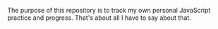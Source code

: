 The purpose of this repository is to track my own personal JavaScript practice and progress. That's about all I have to say about that.
